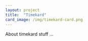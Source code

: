 ```yaml
---
layout: project
title:  "Timekard"
card_image: /img/timekard-card.png
---
```


About timekard stuff ...
